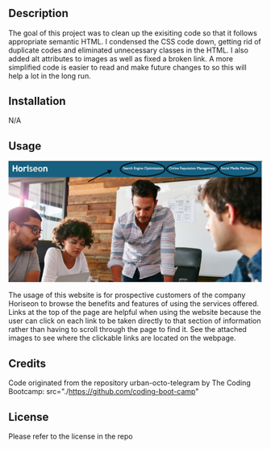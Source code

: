 # <module-one-challenge>

## Description

The goal of this project was to clean up the exisiting code so that it follows appropriate semantic HTML. I condensed the CSS code down, getting rid of duplicate codes and eliminated unnecessary classes in the HTML. I also added alt attributes to images as well as fixed a broken link. A more simplified code is easier to read and make future changes to so this will help a lot in the long run. 

## Installation

N/A

## Usage

<img src="./assets/images/screenshot.jpg"/>

The usage of this website is for prospective customers of the company Horiseon to browse the benefits and features of using the services offered. Links at the top of the page are helpful when using the website because the user can click on each link to be taken directly to that section of information rather than having to scroll through the page to find it. See the attached images to see where the clickable links are located on the webpage. 

## Credits

Code originated from the repository urban-octo-telegram by The Coding Bootcamp: src="./https://github.com/coding-boot-camp"

## License

Please refer to the license in the repo
